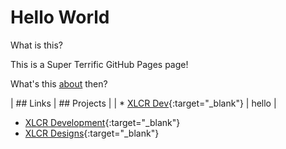 # Hello World

What is this? 

This is a Super Terrific GitHub Pages page!

What's this [about](/about.md) then?

| ## Links | ## Projects |
| * [XLCR Dev](https://xlcr.dev){:target="_blank"} | hello |



* [XLCR Development](https://xlcrdevelopment.com){:target="_blank"}
* [XLCR Designs](https://xlcrdesigns.com){:target="_blank"}

